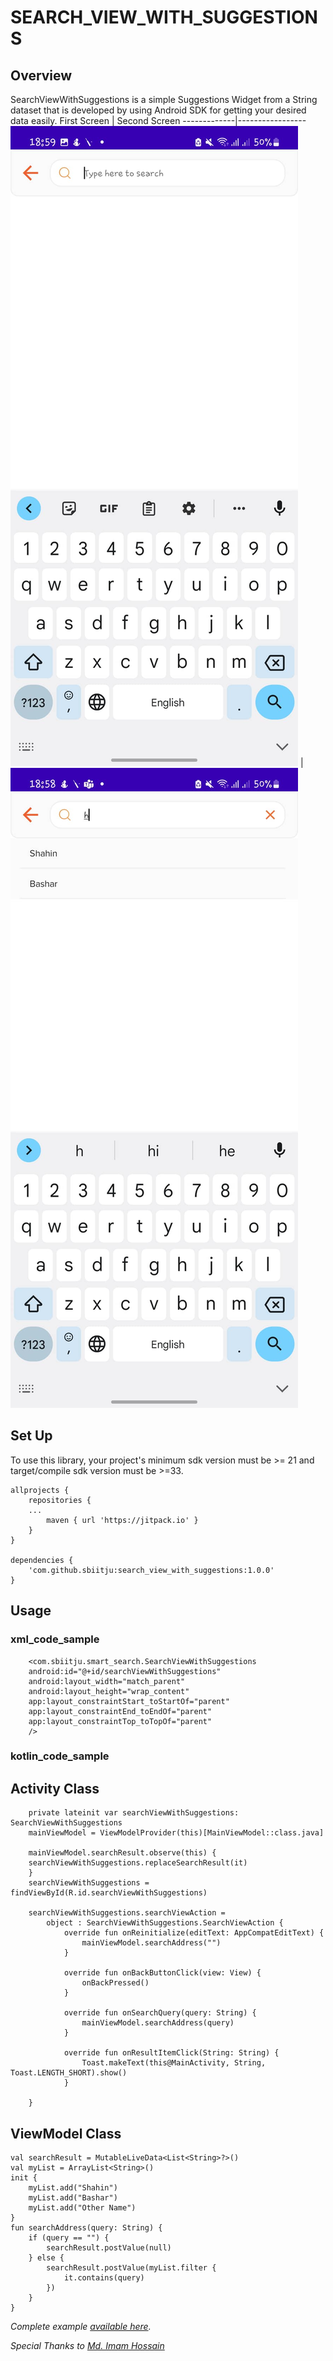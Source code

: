 # SEARCH_VIEW_WITH_SUGGESTIONS

## Overview

SearchViewWithSuggestions is a simple Suggestions Widget from a String dataset that is developed by using Android SDK for getting your desired data easily.
First Screen | Second Screen
-------------|-----------------
![alt text](screenshots/a.jpg "First Screen") | ![alt text](screenshots/b.jpg "Second Screen")
## Set Up

To use this library, your project's minimum sdk version must be >= 21 and target/compile sdk version must be >=33.

    allprojects {
        repositories {
        ...
            maven { url 'https://jitpack.io' }
        }
    }

    dependencies {
        'com.github.sbiitju:search_view_with_suggestions:1.0.0'
    }

## Usage

### xml_code_sample

        <com.sbiitju.smart_search.SearchViewWithSuggestions
        android:id="@+id/searchViewWithSuggestions"
        android:layout_width="match_parent"
        android:layout_height="wrap_content"
        app:layout_constraintStart_toStartOf="parent"
        app:layout_constraintEnd_toEndOf="parent"
        app:layout_constraintTop_toTopOf="parent"
        />

### kotlin_code_sample

## Activity Class

        private lateinit var searchViewWithSuggestions: SearchViewWithSuggestions
        mainViewModel = ViewModelProvider(this)[MainViewModel::class.java]

        mainViewModel.searchResult.observe(this) {
        searchViewWithSuggestions.replaceSearchResult(it)
        }
        searchViewWithSuggestions = findViewById(R.id.searchViewWithSuggestions)
        
        searchViewWithSuggestions.searchViewAction =
            object : SearchViewWithSuggestions.SearchViewAction {
                override fun onReinitialize(editText: AppCompatEditText) {
                    mainViewModel.searchAddress("")
                }

                override fun onBackButtonClick(view: View) {
                    onBackPressed()
                }

                override fun onSearchQuery(query: String) {
                    mainViewModel.searchAddress(query)
                }

                override fun onResultItemClick(String: String) {
                    Toast.makeText(this@MainActivity, String, Toast.LENGTH_SHORT).show()
                }

        }

## ViewModel Class

    val searchResult = MutableLiveData<List<String>?>()
    val myList = ArrayList<String>()
    init {
        myList.add("Shahin")
        myList.add("Bashar")
        myList.add("Other Name")
    }
    fun searchAddress(query: String) {
        if (query == "") {
            searchResult.postValue(null)
        } else {
            searchResult.postValue(myList.filter {
                it.contains(query)
            })
        }
    }

*Complete example [available here](https://github.com/sbiitju/search_view_with_suggestions/tree/master/app/src/main/java/com/sbiitju/counterbutton).*

*Special Thanks to [Md. Imam Hossain](https://github.com/ihjohny)*